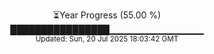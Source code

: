 <p align="center">
⏳Year Progress (55.00 %)<br>
████████████████▁▁▁▁▁▁▁▁▁▁▁▁▁▁ <br>
<sub>Updated: Sun, 20 Jul 2025 18:03:42 GMT</sub>
</p>

